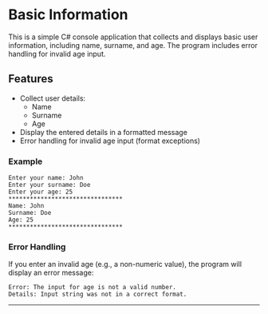 # Basic Information

This is a simple C# console application that collects and displays basic user information, 
including name, surname, and age. The program includes error handling for invalid age input.

## Features

- Collect user details:
  - Name
  - Surname
  - Age
- Display the entered details in a formatted message
- Error handling for invalid age input (format exceptions)

### Example

```
Enter your name: John
Enter your surname: Doe
Enter your age: 25
********************************
Name: John
Surname: Doe
Age: 25
********************************
```

### Error Handling

If you enter an invalid age (e.g., a non-numeric value), the program will display an error message:

```
Error: The input for age is not a valid number.
Details: Input string was not in a correct format.
```

---
